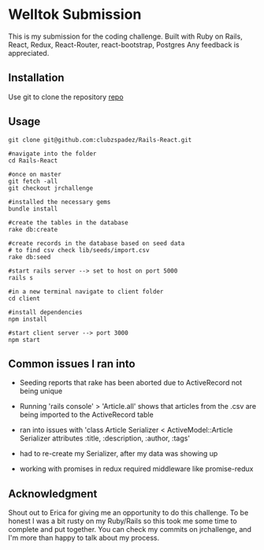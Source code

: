 # Welltok Submission

This is my submission for the coding challenge. Built with Ruby  on Rails, React, Redux, React-Router, react-bootstrap, Postgres
Any feedback is appreciated.

## Installation

Use git to clone the repository [repo](git@github.com:clubzspadez/Rails-React.git)


## Usage

```
git clone git@github.com:clubzspadez/Rails-React.git

#navigate into the folder
cd Rails-React

#once on master
git fetch -all
git checkout jrchallenge

#installed the necessary gems
bundle install

#create the tables in the database
rake db:create

#create records in the database based on seed data
# to find csv check lib/seeds/import.csv
rake db:seed

#start rails server --> set to host on port 5000
rails s

#in a new terminal navigate to client folder
cd client

#install dependencies
npm install 

#start client server --> port 3000
npm start
```

## Common issues I ran into
- Seeding reports that rake has been aborted due to ActiveRecord not being unique
- Running 'rails console' > 'Article.all' shows that articles from the .csv are being imported to the ActiveRecord table

- ran into issues with 'class Article Serializer < ActiveModel::Article Serializer attributes :title, :description, :author, :tags'

- had to re-create my Serializer, after my data was showing up

- working with promises in redux required middleware like promise-redux


## Acknowledgment
Shout out to Erica for giving me an opportunity to do this challenge. To be honest I was a bit rusty on my Ruby/Rails so this took me some time to complete and put together. You can check my commits on jrchallenge, and I'm more than happy to talk about my process.
